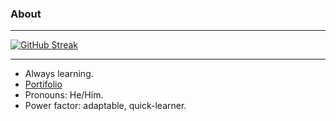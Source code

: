 ### About

---

[![GitHub Streak](https://streak-stats.demolab.com/?user=DenverCoder1)](https://git.io/streak-stats)

---

-   Always learning.
-   [Portifolio](https://durgeshbg.github.io/homepage)
-   Pronouns: He/Him.
-   Power factor: adaptable, quick-learner.
